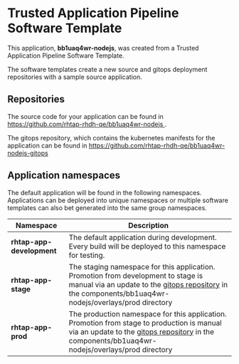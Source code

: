 # Trusted Application Pipeline Software Template

This application, **bb1uaq4wr-nodejs**, was created from a Trusted Application Pipeline Software Template.

The software templates create a new source and gitops deployment repositories with a sample source application. 

## Repositories

The source code for your application can be found in [https://github.com/rhtap-rhdh-qe/bb1uaq4wr-nodejs ](https://github.com/rhtap-rhdh-qe/bb1uaq4wr-nodejs ).
 
The gitops repository, which contains the kubernetes manifests for the application can be found in 
[https://github.com/rhtap-rhdh-qe/bb1uaq4wr-nodejs-gitops ](https://github.com/rhtap-rhdh-qe/bb1uaq4wr-nodejs-gitops ) 

## Application namespaces 

The default application will be found in the following namespaces. Applications can be deployed into unique namespaces or multiple software templates can also bet generated into the same group namespaces.  

|  Namespace   |  Description   |  
| -------- | -------- |   
| **rhtap-app-development** | The default application during development. Every build will be deployed to this namespace for testing. | 
| **rhtap-app-stage** | The staging namespace for this application. Promotion from development to stage is manual via an update to the [gitops repository](https://github.com/rhtap-rhdh-qe/bb1uaq4wr-nodejs-gitops ) in the components/bb1uaq4wr-nodejs/overlays/prod directory |  
| **rhtap-app-prod** | The production namespace for this application. Promotion from stage to production is manual via an update to the [gitops repository](https://github.com/rhtap-rhdh-qe/bb1uaq4wr-nodejs-gitops ) in the components/bb1uaq4wr-nodejs/overlays/prod directory | 